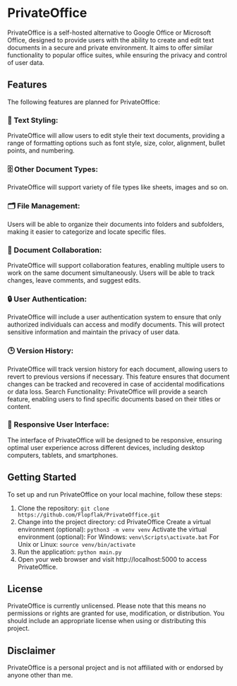 # PrivateOffice

PrivateOffice is a self-hosted alternative to Google Office or Microsoft Office, designed to provide users with the ability to create and edit text documents in a secure and private environment. It aims to offer similar functionality to popular office suites, while ensuring the privacy and control of user data.

## Features 

The following features are planned for PrivateOffice:
### 📝 Text Styling: 
PrivateOffice will allow users to edit style their text documents, providing a range of formatting options such as font style, size, color, alignment, bullet points, and numbering.

### 🗄️ Other Document Types:
PrivateOffice will support variety of file types like sheets, images and so on.

### 🗂️ File Management: 
Users will be able to organize their documents into folders and subfolders, making it easier to categorize and locate specific files.

### 👥 Document Collaboration: 
PrivateOffice will support collaboration features, enabling multiple users to work on the same document simultaneously. Users will be able to track changes, leave comments, and suggest edits.

### 🔒 User Authentication:
PrivateOffice will include a user authentication system to ensure that only authorized individuals can access and modify documents. This will protect sensitive information and maintain the privacy of user data.

### 🕒 Version History: 
PrivateOffice will track version history for each document, allowing users to revert to previous versions if necessary. This feature ensures that document changes can be tracked and recovered in case of accidental modifications or data loss.
Search Functionality: PrivateOffice will provide a search feature, enabling users to find specific documents based on their titles or content.

### 📱 Responsive User Interface: 
The interface of PrivateOffice will be designed to be responsive, ensuring optimal user experience across different devices, including desktop computers, tablets, and smartphones.

## Getting Started

To set up and run PrivateOffice on your local machine, follow these steps:

1. Clone the repository: ``` git clone https://github.com/Flopflak/PrivateOffice.git ```
2. Change into the project directory: cd PrivateOffice
    Create a virtual environment (optional): ``` python3 -m venv venv ```
    Activate the virtual environment (optional):
        For Windows: ``` venv\Scripts\activate.bat ```
        For Unix or Linux: ``` source venv/bin/activate ```
3. Run the application: ``` python main.py ```
4. Open your web browser and visit http://localhost:5000 to access PrivateOffice.

## License

PrivateOffice is currently unlicensed. Please note that this means no permissions or rights are granted for use, modification, or distribution. You should include an appropriate license when using or distributing this project.

## Disclaimer

PrivateOffice is a personal project and is not affiliated with or endorsed by anyone other than me.